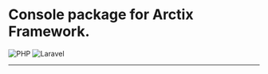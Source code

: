 # Console package for Arctix Framework.

![PHP](https://img.shields.io/badge/php-^8.1-%23777BB4.svg?style=for-the-badge&logo=php&logoColor=white)
![Laravel](https://img.shields.io/badge/laravel-^10.0-%23FF2D20.svg?style=for-the-badge&logo=laravel&logoColor=white)
___
